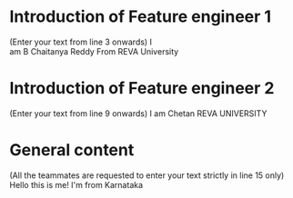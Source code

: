 # Introduction of Feature engineer 1
(Enter your text from line 3 onwards) 
I  
am
B Chaitanya Reddy
From REVA University
# Introduction of Feature engineer 2 
(Enter your text from line 9 onwards)
I 
am 
Chetan
REVA UNIVERSITY
# General content
(All the teammates are requested to enter your text strictly in line 15 only)
Hello this is me!
I'm from Karnataka 




